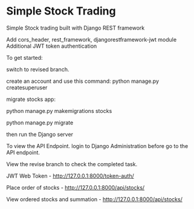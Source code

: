 # Simple Stock Trading

Simple Stock trading built with Django REST framework

Add cors_header, rest_framework, djangorestframework-jwt module
Additional JWT token authentication

To get started: 

switch to revised branch.

create an account and use this command:
python manage.py createsuperuser

migrate stocks app:

python manage.py makemigrations stocks

python manage.py migrate

then run the Django server

To view the API Endpoint. login to Django Administration before go to the API endpoint.

View the revise branch to check the completed task.


JWT Web Token
    - http://127.0.0.1:8000/token-auth/

Place order of stocks
    - http://127.0.0.1:8000/api/stocks/

View ordered stocks and summation
    - http://127.0.0.1:8000/api/stocks/
